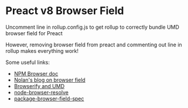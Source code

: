 # Preact v8 Browser Field

Uncomment line in rollup.config.js to get rollup to correctly bundle UMD browser field for Preact

However, removing browser field from preact and commenting out line in rollup makes everything work!

Some useful links:

- [NPM Browser doc](https://docs.npmjs.com/files/package.json#browser)
- [Nolan's blog on browser field](https://nolanlawson.com/2017/01/09/how-to-write-a-javascript-package-for-both-node-and-the-browser/)
- [Browserify and UMD](https://dontkry.com/posts/code/browserify-and-the-universal-module-definition.html)
- [node-browser-resolve](https://github.com/defunctzombie/node-browser-resolve)
- [package-browser-field-spec](https://github.com/defunctzombie/package-browser-field-spec)
